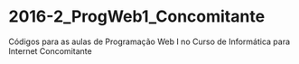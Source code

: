 # 2016-2_ProgWeb1_Concomitante
Códigos para as aulas de Programação Web I no Curso de Informática para Internet Concomitante
